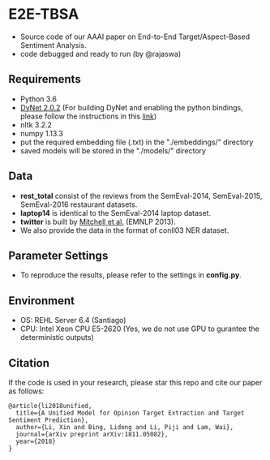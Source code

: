 # E2E-TBSA
* Source code of our AAAI paper on End-to-End Target/Aspect-Based Sentiment Analysis.
* code debugged and ready to run (by @rajaswa)

## Requirements
* Python 3.6
* [DyNet 2.0.2](https://github.com/clab/dynet) (For building DyNet and enabling the python bindings, please follow the instructions in this [link](http://dynet.readthedocs.io/en/latest/python.html#manual-installation))
* nltk 3.2.2
* numpy 1.13.3
* put the required embedding file (.txt) in the "./embeddings/" directory
* saved models will be stored in the "./models/" directory

## Data
* **rest_total** consist of the reviews from the SemEval-2014, SemEval-2015, SemEval-2016 restaurant datasets.
* **laptop14** is identical to the SemEval-2014 laptop dataset.
* **twitter** is built by [Mitchell et al.](https://www.aclweb.org/anthology/D13-1171) (EMNLP 2013). 
* We also provide the data in the format of conll03 NER dataset.

## Parameter Settings
* To reproduce the results, please refer to the settings in **config.py**.

## Environment
* OS: REHL Server 6.4 (Santiago)
* CPU: Intel Xeon CPU E5-2620 (Yes, we do not use GPU to gurantee the deterministic outputs)

## Citation
If the code is used in your research, please star this repo and cite our paper as follows:
```
@article{li2018unified,
  title={A Unified Model for Opinion Target Extraction and Target Sentiment Prediction},
  author={Li, Xin and Bing, Lidong and Li, Piji and Lam, Wai},
  journal={arXiv preprint arXiv:1811.05082},
  year={2018}
}
```


